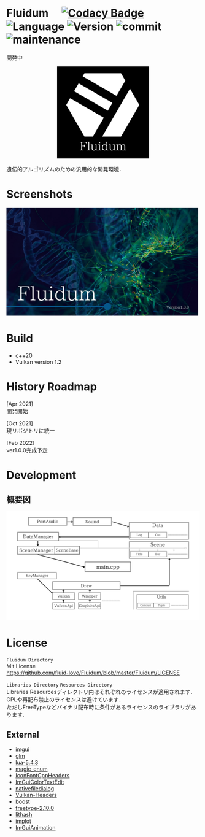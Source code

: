 # Fluidum　 [![Codacy Badge](https://app.codacy.com/project/badge/Grade/1931d3bffb9448d2906a48f64c17dafa)](https://www.codacy.com/gh/fluid-love/Fluidum/dashboard?utm_source=github.com&amp;utm_medium=referral&amp;utm_content=fluid-love/Fluidum&amp;utm_campaign=Badge_Grade) ![Language](https://img.shields.io/badge/Language-C%2B%2B20-red) ![Version](https://img.shields.io/badge/Version-%CE%B2-blue) ![commit](https://img.shields.io/github/last-commit/fluid-love/Fluidum?color=greenyellow) ![maintenance](https://img.shields.io/maintenance/yes/2023)

  開発中
  
<p align="center">
<img src="https://github.com/fluid-love/Fluidum/blob/master/Document/Screenshots/logo_white.png" width="240mm">
<p/>

遺伝的アルゴリズムのための汎用的な開発環境．


# Screenshots

<img src="https://github.com/fluid-love/Fluidum/blob/master/Document/Screenshots/title.jpg" width="500mm">

# Build
- c++20
- Vulkan version 1.2

# History Roadmap

[Apr 2021]  
開発開始  

[Oct 2021]  
現リポジトリに統一  

[Feb 2022]  
ver1.0.0完成予定

# Development
## 概要図
<img src="https://github.com/fluid-love/Fluidum/blob/master/Document/Images/structure.webp" width="800mm">

# License

```Fluidum Directory```  
Mit License  
https://github.com/fluid-love/Fluidum/blob/master/Fluidum/LICENSE

```Libraries Directory```  ```Resources Directory```  
Libraries Resourcesディレクトリ内はそれぞれのライセンスが適用されます．  
GPLや再配布禁止のライセンスは避けています．  
ただしFreeTypeなどバイナリ配布時に条件があるライセンスのライブラリがあります.  

## External

- [imgui](https://github.com/ocornut/imgui)  
- [glm](https://github.com/g-truc/glm)  
- [lua-5.4.3](https://www.lua.org/)  
- [magic_enum](https://github.com/Neargye/magic_enum)  
- [IconFontCppHeaders](https://github.com/juliettef/IconFontCppHeaders)  
- [ImGuiColorTextEdit](https://github.com/BalazsJako/ImGuiColorTextEdit)  
- [nativefiledialog](https://github.com/mlabbe/nativefiledialog)  
- [Vulkan-Headers](https://github.com/KhronosGroup/Vulkan-Headers)  
- [boost](https://github.com/boostorg/boost)  
- [freetype-2.10.0](https://www.freetype.org/)  
- [lithash](https://github.com/fluid-love/Fluidum/tree/master/Libraries/lithash)  
- [implot](https://github.com/epezent/implot)  
- [ImGuiAnimation](https://github.com/fluid-love/Fluidum/tree/master/Libraries/ImGuiAnimation)
